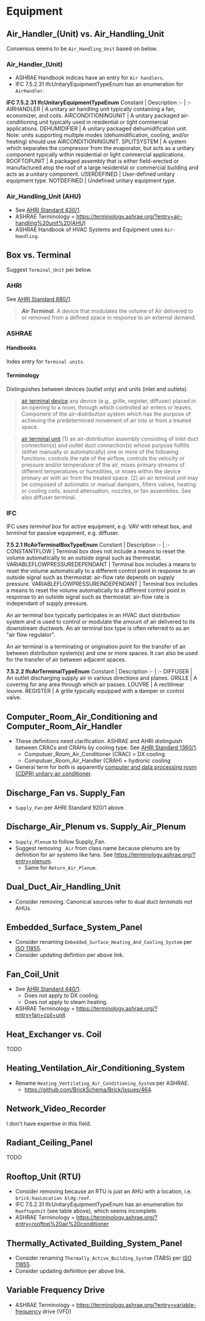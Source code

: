 # Equipment

## Air_Handler_(Unit) vs. Air_Handling_Unit

Consensus seems to be `Air_Handling_Unit` based on below.

### Air_Handler_(Unit)
- ASHRAE Handbook indices have an entry for `Air handlers`. 
- IFC 7.5.2.31 IfcUnitaryEquipmentTypeEnum has an enumeration for `AirHandler`.

**IFC 7.5.2.31 IfcUnitaryEquipmentTypeEnum**
Constant | Description
:- | :-
AIRHANDLER | A unitary air handling unit typically containing a fan, economizer, and coils.
AIRCONDITIONINGUNIT | A unitary packaged air-conditioning unit typically used in residential or light commercial applications.
DEHUMIDIFIER | A unitary packaged dehumidification unit. Note: units supporting multiple modes (dehumidification, cooling, and/or heating) should use AIRCONDITIONINGUNIT.
SPLITSYSTEM | A system which separates the compressor from the evaporator, but acts as a unitary component typically within residential or light commercial applications.
ROOFTOPUNIT | A packaged assembly that is either field-erected or manufactured atop the roof of a large residential or commercial building and acts as a unitary component.
USERDEFINED | User-defined unitary equipment type.
NOTDEFINED | Undefined unitary equipment type.

### Air_Handling_Unit (AHU)
- See [AHRI Standard 430/1](https://www.ahrinet.org/sites/default/files/2022-06/AHRI_Standard_430_I-P_2020.pdf).
- ASHRAE Terminology = https://terminology.ashrae.org/?entry=air-handling%20unit%20(AHU)
- ASHRAE Handbook of HVAC Systems and Equipment uses `Air-Handling`.

## Box vs. Terminal
Suggest `Terminal_Unit` per below.

### AHRI
See [AHRI Standard 880/1](https://www.ahrinet.org/sites/default/files/2022-06/AHRI_Standard_880_IP_2017.pdf).

>***Air Terminal.*** A device that modulates the volume of Air delivered to or removed from a defined space in
response to an external demand.

### ASHRAE 

#### Handbooks
Index entry for `Terminal units`. 

#### Terminology
Distinguishes between devices (outlet only) and units (inlet and outlets). 

>[air terminal device](https://terminology.ashrae.org/?entry=air%20terminal%20device)
any device (e.g., grille, register, diffuser) placed in an opening to a room, through which controlled air enters or leaves. Component of the air-distribution system which has the purpose of achieving the predetermined movement of air into or from a treated space.

>[air terminal unit](https://terminology.ashrae.org/?entry=air%20terminal%20unit)
(1) an air-distribution assembly consisting of inlet duct connection(s) and outlet duct connection(s) whose purpose fulfills (either manually or automatically) one or more of the following functions: controls the rate of the airflow, controls the velocity or pressure and/or temperature of the air, mixes primary streams of different temperatures or humidities, or mixes within the device primary air with air from the treated space. (2) an air terminal unit may be composed of automatic or manual dampers, filters valves, heating or cooling coils, sound attenuation, nozzles, or fan assemblies. See also diffuser terminal.

### IFC
IFC uses *terminal box* for active equipment, e.g. VAV with reheat box, and *terminal* for passive equipment, e.g. diffuser. 

**7.5.2.1 IfcAirTerminalBoxTypeEnum**
Constant | Description
:- | :-
CONSTANTFLOW | Terminal box does not include a means to reset the volume automatically to an outside signal such as thermostat.
VARIABLEFLOWPRESSUREDEPENDANT | Terminal box includes a means to reset the volume automatically to a different control point in response to an outside signal such as thermostat: air-flow rate depends on supply pressure.
VARIABLEFLOWPRESSUREINDEPENDANT | Terminal box includes a means to reset the volume automatically to a different control point in response to an outside signal such as thermostat: air-flow rate is independant of supply pressure.

An air terminal box typically participates in an HVAC duct distribution system and is used to control or modulate the amount of air delivered to its downstream ductwork. An air terminal box type is often referred to as an "air flow regulator".

An air terminal is a terminating or origination point for the transfer of air between distribution system(s) and one or more spaces. It can also be used for the transfer of air between adjacent spaces.

**7.5.2.2 IfcAirTerminalTypeEnum**
Constant | Description
:- | :-
DIFFUSER | An outlet discharging supply air in various directions and planes.
GRILLE | A covering for any area through which air passes.
LOUVRE | A rectilinear louvre.
REGISTER | A grille typically equipped with a damper or control valve.

## Computer_Room_Air_Conditioning and Computer_Room_Air_Handler
- These definitions need clarification. ASHRAE and AHRI distinguish between CRACs and CRAHs by cooling type. See [AHRI Standard 1360/1](https://www.ahrinet.org/sites/default/files/2022-12/AHRI%20Standard%201361-2022%20%28SI%29.pdf).
  - Computuer_Room_Air_Conditioner (CRAC) = DX cooling
  - Computuer_Room_Air_Handler (CRAH) = hydronic cooling
- General term for both is apparently [computer and data processing room (CDPR) unitary air conditioner](https://terminology.ashrae.org/?entry=computer%20and%20data%20processing%20room%20(CDPR)%20unitary%20air%20conditioner).

## Discharge_Fan vs. Supply_Fan
- `Supply_Fan` per AHRI Standard 920/1 above.

## Discharge_Air_Plenum vs. Supply_Air_Plenum
- `Supply_Plenum` to follow Supply_Fan.
- Suggest removing `_Air` from class name because plenums are by definition for air systems like fans. See https://terminology.ashrae.org/?entry=plenum.
  - Same for `Return_Air_Plenum`.

## Dual_Duct_Air_Handling_Unit
- Consider removing. Canonical sources refer to dual duct *terminals* not AHUs. 

## Embedded_Surface_System_Panel
- Consider renaming `Embedded_Surface_Heating_And_Cooling_System` per [ISO 11855](https://www.iso.org/obp/ui#iso:std:iso:11855:-1:ed-2:v1:en:term:3.28).
- Consider updating defintion per above link.

## Fan_Coil_Unit
- See [AHRI Standard 440/1](https://www.ahrinet.org/sites/default/files/2022-06/AHRI_Standard_440_I-P_2019.pdf).
  - Does not apply to DX cooling.
  - Does not apply to steam heating.
- ASHRAE Terminology = https://terminology.ashrae.org/?entry=fan+coil+unit

## Heat_Exchanger vs. Coil
TODO

## Heating_Ventilation_Air_Conditioning_System
- Rename `Heating_Ventilating_Air_Conditioning_System` per ASHRAE.
  - https://github.com/BrickSchema/Brick/issues/464.

## Network_Video_Recorder
I don't have expertise in this field.

## Radiant_Ceiling_Panel
TODO

## Rooftop_Unit (RTU)
- Consider removing because an RTU is just an AHU with a location, i.e. `brick:hasLocation bldg:roof`. 
- IFC 7.5.2.31 IfcUnitaryEquipmentTypeEnum has an enumeration for `RooftopUnit` (see table above), which seems incomplete.
- ASHRAE Terminology = https://terminology.ashrae.org/?entry=rooftop%20air%20conditioner

## Thermally_Activated_Building_System_Panel
- Consider renaming `Thermally_Active_Building_System` (TABS) per [ISO 11855](https://www.iso.org/obp/ui#iso:std:iso:11855:-1:ed-2:v1:en:term:3.81).
- Consider updating definition per above link.

## Variable Frequency Drive
- ASHRAE Terminology = https://terminology.ashrae.org/?entry=variable-frequency drive (VFD)
